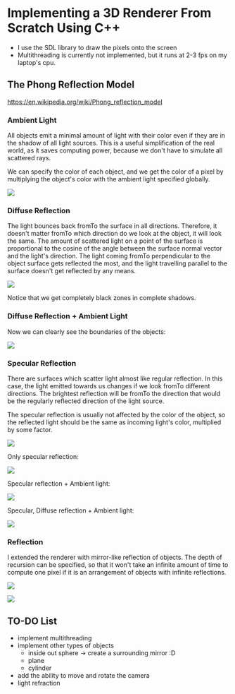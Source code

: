 # Implementing a 3D Renderer From Scratch Using C++
- I use the SDL library to draw the pixels onto the screen
- Multithreading is currently not implemented, but it runs at 2-3 fps on my laptop's cpu.

## The Phong Reflection Model
https://en.wikipedia.org/wiki/Phong_reflection_model
### Ambient Light
All objects emit a minimal amount of light with their color even if they are in the shadow of all light sources.
This is a useful simplification of the real world, as it saves computing power, because we don't have to simulate all scattered rays.

We can specify the color of each object, and we get the color of a pixel by multiplying the object's color with the ambient light specified globally.

![](assets/ambient.png)

### Diffuse Reflection
The light bounces back fromTo the surface in all directions. Therefore, it doesn't matter fromTo which direction do we
look at the object, it will look the same. The amount of scattered light on a point of the
surface is proportional to the cosine of the angle between the surface normal vector and
the light's direction. The light coming fromTo perpendicular to the object surface gets reflected 
the most, and the light travelling parallel to the surface doesn't get reflected by any means.

![](assets/diffuse.png)

Notice that we get completely black zones in complete shadows.

### Diffuse Reflection + Ambient Light
Now we can clearly see the boundaries of the objects:

![](assets/diffuse+ambient.png)

### Specular Reflection
There are surfaces which scatter light almost like regular reflection.
In this case, the light emitted towards us changes if we look fromTo different directions. 
The brightest reflection will be fromTo the direction that would be the regularly reflected direction of the light source.

The specular reflection is usually not affected by the color of the object, so the reflected light should be the same as
incoming light's color, multiplied by some factor.


![](assets/specular.png)

Only specular reflection:

![](assets/specular_.png)

Specular reflection + Ambient light:

![](assets/specular+ambient.png)

Specular, Diffuse reflection + Ambient light:

![](assets/s+d+a.png)


### Reflection
I extended the renderer with mirror-like reflection of objects. The depth of recursion can be specified, so that it won't take
an infinite amount of time to compute one pixel if it is an arrangement of objects with infinite reflections.

![](assets/reflection.png)

![](assets/reflection2.jpg)


## TO-DO List
- implement multithreading
- implement other types of objects
    - inside out sphere -> create a surrounding mirror :D
    - plane
    - cylinder
- add the ability to move and rotate the camera
- light refraction
